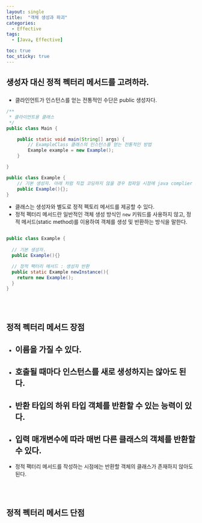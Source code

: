 ```yaml
---
layout: single
title:  "객체 생성과 파괴"
categories:
  - Effective
tags:
  - [Java, Effective]

toc: true
toc_sticky: true
---
```



## 생성자 대신 정적 펙터리 메서드를 고려하라.

### 
- 클라인언트가 인스턴스를 얻는 전통적인 수단은 public 생성자다.
```java
/**
 * 클라이언트용 클래스
 */
public class Main {

    public static void main(String[] args) {
        // ExampleClass 클래스의 인스턴스를 얻는 전통적인 방법
        Example example = new Example();
    }

}

public class Example {
    // 기본 생성자. 아래 처럼 직접 코딩하지 않을 경우 컴파일 시점에 java complier 자동으로 추가해 준다.
    public Example(){};
}

```

- 클래스는 생성자와 별도로 정적 펙토리 메서드를 제공할 수 있다.  
- 정적 펙터리 메서드란 일반적인 객체 생성 방식인 `new` 키워드를 사용하지 않고, 정적 메서드(static method)를 이용하여 객체를 생성 및 반환하는 방식을 말한다.

```java

public class Example {
  
  // 기본 생성자.
  public Example(){}

  // 정적 팩터리 메서드 : 생성자 반환
  public static Example newInstance(){
    return new Example();
  }
}
```

<br><br>

## 정적 펙터리 메서드 장점

- 이름을 가질 수 있다.
  - 

- 호출될 때마다 인스턴스를 새로 생성하지는 않아도 된다.
  - 

- 반환 타입의 하위 타입 객체를 반환할 수 있는 능력이 있다.
  - 

- 입력 매개변수에 따라 매번 다른 클래스의 객체를 반환할 수 있다.
  - 

- 정적 팩터리 메서드를 작성하는 시점에는 반환할 객체의 클래스가 존재하지 않아도 된다.


<br><br>

## 정적 펙터리 메서드 단점